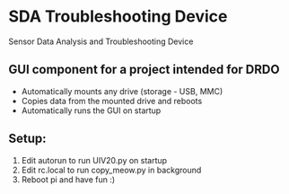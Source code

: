 # SDA Troubleshooting Device

Sensor Data Analysis and Troubleshooting Device

## GUI component for a project intended for DRDO 

- Automatically mounts any drive (storage - USB, MMC)
- Copies data from the mounted drive and reboots
- Automatically runs the GUI on startup

## Setup:

1. Edit autorun to run UIV20.py on startup
2. Edit rc.local to run copy_meow.py in background
3. Reboot pi and have fun :)
